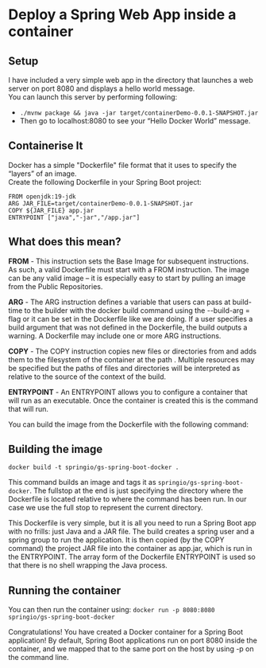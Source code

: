 # Deploy a Spring Web App inside a container

## Setup
I have included a very simple web app in the directory that launches a web server on port 8080 and displays a hello world message.  
You can launch this server by performing following:
- `./mvnw package && java -jar target/containerDemo-0.0.1-SNAPSHOT.jar`  
- Then go to localhost:8080 to see your “Hello Docker World” message.

## Containerise It
Docker has a simple "Dockerfile" file format that it uses to specify the “layers” of an image.  
Create the following Dockerfile in your Spring Boot project:

```
FROM openjdk:19-jdk
ARG JAR_FILE=target/containerDemo-0.0.1-SNAPSHOT.jar
COPY ${JAR_FILE} app.jar
ENTRYPOINT ["java","-jar","/app.jar"]
```

## What does this mean?
**FROM** - This instruction sets the Base Image for subsequent instructions. As such, a valid Dockerfile must start with a FROM instruction. The image can be any valid image – it is especially easy to start by pulling an image from the Public Repositories.  

**ARG** - The ARG instruction defines a variable that users can pass at build-time to the builder with the docker build command using the --build-arg <varname>=<value> flag or it can be set in the Dockerfile like we are doing. If a user specifies a build argument that was not defined in the Dockerfile, the build outputs a warning. A Dockerfile may include one or more ARG instructions.   

**COPY** - The COPY instruction copies new files or directories from <src> and adds them to the filesystem of the container at the path <dest>. Multiple <src> resources may be specified but the paths of files and directories will be interpreted as relative to the source of the context of the build.

**ENTRYPOINT** - An ENTRYPOINT allows you to configure a container that will run as an executable. Once the container is created this is the command that will run.

You can build the image from the Dockerfile with the following command:

## Building the image
`docker build -t springio/gs-spring-boot-docker .`

This command builds an image and tags it as `springio/gs-spring-boot-docker`. The fullstop at the end is just specifying the directory where the Dockerfile is located relative to where the command has been run. In our case we use the full stop to represent the current directory.  

This Dockerfile is very simple, but it is all you need to run a Spring Boot app with no frills: just Java and a JAR file. The build creates a spring user and a spring group to run the application. It is then copied (by the COPY command) the project JAR file into the container as app.jar, which is run in the ENTRYPOINT. The array form of the Dockerfile ENTRYPOINT is used so that there is no shell wrapping the Java process.  

## Running the container
You can then run the container using:
`docker run -p 8080:8080 springio/gs-spring-boot-docker`

Congratulations! You have created a Docker container for a Spring Boot application! By default, Spring Boot applications run on port 8080 inside the container, and we mapped that to the same port on the host by using -p on the command line.